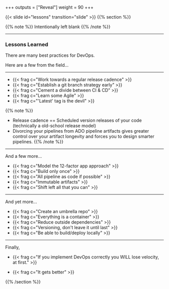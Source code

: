 +++
outputs = ["Reveal"]
weight = 90
+++

{{< slide id="lessons" transition="slide" >}}
{{% section %}}

{{% note %}}
Intentionally left blank
{{% /note %}}

---

### Lessons Learned

There are many best practices for DevOps.

Here are a few from the field...

---

- {{< frag c="Work towards a regular release cadence" >}}
- {{< frag c="Establish a git branch strategy early" >}}
- {{< frag c="Cement a divide between CI & CD" >}}
- {{< frag c="Learn some Agile" >}}
- {{< frag c="'Latest' tag is the devil" >}}

{{% note %}}
- Release cadence == Scheduled version releases of your code (technically a old-school release model)
- Divorcing your pipelines from ADO pipeline artifacts gives greater control over your artifact longevity and forces you to design smarter pipelines.
{{% /note %}}

---

And a few more...

- {{< frag c="Model the 12-factor app approach" >}}
- {{< frag c="Build only once" >}}
- {{< frag c="All pipeline as code if possible" >}}
- {{< frag c="Immutable artifacts" >}}
- {{< frag c="Shift left all that you can" >}}

---

And yet more...

- {{< frag c="Create an umbrella repo" >}}
- {{< frag c="Everything is a container" >}}
- {{< frag c="Reduce outside dependencies" >}}
- {{< frag c="Versioning, don't leave it until last" >}}
- {{< frag c="Be able to build/deploy locally" >}}

---

Finally,

- {{< frag c="If you implement DevOps correctly you WILL lose velocity, at first." >}}

- {{< frag c="It gets better" >}}

{{% /section %}}